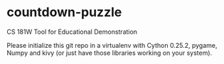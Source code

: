 # countdown-puzzle
CS 181W Tool for Educational Demonstration

Please initialize this git repo in a virtualenv with 
Cython 0.25.2, pygame, Numpy and kivy (or just have those libraries
working on your system).
